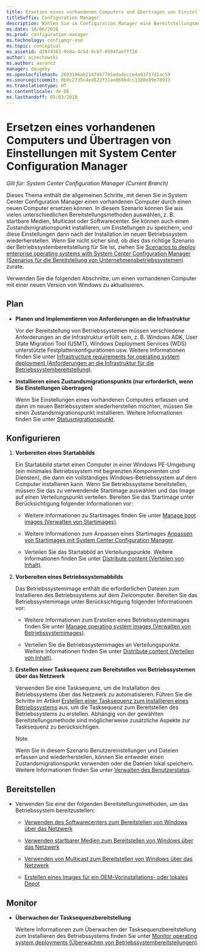 ```yaml
---
title: Ersetzen eines vorhandenen Computers und Übertragen von Einstellungen
titleSuffix: Configuration Manager
description: Wählen Sie in Configuration Manager eine Bereitstellungsmethode wie startbare Medien, Multicast oder Softwarecenter aus, um einen vorhandenen Computer durch einen neuen Computer zu ersetzen.
ms.date: 10/06/2016
ms.prod: configuration-manager
ms.technology: configmgr-osd
ms.topic: conceptual
ms.assetid: d28f4363-9e8a-4c54-9cb7-0594fabfff26
author: aczechowski
ms.author: aaroncz
manager: dougeby
ms.openlocfilehash: 2693196ab21474877b5eda4ecce4a93737d1ac59
ms.sourcegitcommit: 0b0c2735c4ed822731ae069b4cc1380e89e78933
ms.translationtype: HT
ms.contentlocale: de-DE
ms.lasthandoff: 05/03/2018
---
```

# <a name="replace-an-existing-computer-and-transfer-settings-with-system-center-configuration-manager"></a>Ersetzen eines vorhandenen Computers und Übertragen von Einstellungen mit System Center Configuration Manager

*Gilt für: System Center Configuration Manager (Current Branch)*

Dieses Thema enthält die allgemeinen Schritte, mit denen Sie in System Center Configuration Manager einen vorhandenen Computer durch einen neuen Computer ersetzen können. In diesem Szenario können Sie aus vielen unterschiedlichen Bereitstellungsmethoden auswählen, z. B. startbare Medien, Multicast oder Softwarecenter. Sie können auch einen Zustandsmigrationspunkt installieren, um Einstellungen zu speichern, und diese Einstellungen dann nach der Installation im neuen Betriebssystem wiederherstellen. Wenn Sie nicht sicher sind, ob dies das richtige Szenario der Betriebssystembereitstellung für Sie ist, ziehen Sie [Scenarios to deploy enterprise operating systems with System Center Configuration Manager (Szenarios für die Bereitstellung von Unternehmensbetriebssystemen)](scenarios-to-deploy-enterprise-operating-systems.md) zurate.  

 Verwenden Sie die folgenden Abschnitte, um einen vorhandenen Computer mit einer neuen Version von Windows zu aktualisieren.  

##  <a name="BKMK_Plan"></a> Plan  

-   **Planen und Implementieren von Anforderungen an die Infrastruktur**  

     Vor der Bereitstellung von Betriebssystemen müssen verschiedene Anforderungen an die Infrastruktur erfüllt sein, z. B. Windows ADK, User State Migration Tool (USMT), Windows Deployment Services (WDS) unterstützte Festplattenkonfigurationen usw. Weitere Informationen finden Sie unter [Infrastructure requirements for operating system deployment (Anforderungen an die Infrastruktur für die Betriebssystembereitstellung)](../plan-design/infrastructure-requirements-for-operating-system-deployment.md).  

-   **Installieren eines Zustandsmigrationspunkts (nur erforderlich, wenn Sie Einstellungen übertragen)**  

     Wenn Sie Einstellungen eines vorhandenen Computers erfassen und dann im neuen Betriebssystem wiederherstellen möchten, müssen Sie einen Zustandsmigrationspunkt installieren. Weitere Informationen finden Sie unter [Statusmigrationspunkt](../get-started/prepare-site-system-roles-for-operating-system-deployments.md#BKMK_StateMigrationPoints).  

##  <a name="BKMK_Configure"></a> Konfigurieren  

1.  **Vorbereiten eines Startabbilds**  

     Ein Startabbild startet einen Computer in einer Windows PE-Umgebung (ein minimales Betriebssystem mit begrenzten Komponenten und Diensten), die dann ein vollständiges Windows-Betriebssystem auf dem Computer installieren kann. Wenn Sie Betriebssysteme bereitstellen, müssen Sie das zu verwendende Startimage auswählen und das Image auf einen Verteilungspunkt verteilen. Bereiten Sie das Startimage unter Berücksichtigung folgender Informationen vor:  

    -   Weitere Informationen zu Startimages finden Sie unter [Manage boot images (Verwalten von Startimages)](../get-started/manage-boot-images.md).  

    -   Weitere Informationen zum Anpassen eines Startimages [Anpassen von Startimages mit System Center Configuration Manager](../get-started/customize-boot-images.md).  

    -   Verteilen Sie das Startabbild an Verteilungspunkte. Weitere Informationen finden Sie unter [Distribute content (Verteilen von Inhalt)](../../core/servers/deploy/configure/deploy-and-manage-content.md#bkmk_distribute).  

2.  **Vorbereiten eines Betriebssystemabbilds**  

     Das Betriebssystemimage enthält die erforderlichen Dateien zum Installieren des Betriebssystems auf dem Zielcomputer. Bereiten Sie das Betriebssystemimage unter Berücksichtigung folgender Informationen vor:  

    -   Weitere Informationen zum Erstellen eines Betriebssystemimages finden Sie unter [Manage operating system images (Verwalten von Betriebssystemimages)](../get-started/manage-operating-system-images.md).  

    -   Verteilen Sie die Betriebssystemimages an Verteilungspunkte. Weitere Informationen finden Sie unter [Distribute content (Verteilen von Inhalt)](../../core/servers/deploy/configure/deploy-and-manage-content.md#bkmk_distribute).  

3.  **Erstellen einer Tasksequenz zum Bereitstellen von Betriebssystemen über das Netzwerk**  

     Verwenden Sie eine Tasksequenz, um die Installation des Betriebssystems über das Netzwerk zu automatisieren. Führen Sie die Schritte im Artikel [Erstellen einer Tasksequenz zum Installieren eines Betriebssystems](create-a-task-sequence-to-install-an-operating-system.md) aus, um die Tasksequenz zum Bereitstellen des Betriebssystems zu erstellen. Abhängig von der gewählten Bereitstellungsmethode sind möglicherweise zusätzliche Aspekte zur Tasksequenz zu berücksichtigen.  

    > [!NOTE]  
    >  Wenn Sie in diesem Szenario Benutzereinstellungen und Dateien erfassen und wiederherstellen, können Sie entweder einen Zustandsmigrationspunkt verwenden oder die Dateien lokal speichern. Weitere Informationen finden Sie unter [Verwalten des Benutzerstatus](../get-started/manage-user-state.md).  

##  <a name="BKMK_Deploy"></a> Bereitstellen  

-   Verwenden Sie eine der folgenden Bereitstellungsmethoden, um das Betriebssystem bereitzustellen:  

    -   [Verwenden des Softwarecenters zum Bereitstellen von Windows über das Netzwerk](use-software-center-to-deploy-windows-over-the-network.md)  

    -   [Verwenden startbarer Medien zum Bereitstellen von Windows über das Netzwerk](use-bootable-media-to-deploy-windows-over-the-network.md)  

    -   [Verwenden von Multicast zum Bereitstellen von Windows über das Netzwerk](use-multicast-to-deploy-windows-over-the-network.md)  

    -   [Erstellen eines Images für ein OEM-Vorinstallations- oder lokales Depot](create-an-image-for-an-oem-in-factory-or-a-local-depot.md)  

## <a name="monitor"></a>Monitor  

-   **Überwachen der Tasksequenzbereitstellung**  

     Weitere Informationen zum Überwachen der Tasksequenzbereitstellung zum Installieren des Betriebssystems finden Sie unter [Monitor operating system deployments (Überwachen von Betriebssystembereitstellungen)](monitor-operating-system-deployments.md).  
